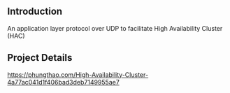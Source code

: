 ## Introduction

An application layer protocol over UDP to facilitate High Availability Cluster (HAC)

## Project Details 

https://phungthao.com/High-Availability-Cluster-4a77ac041d1f406bad3deb7149955ae7


